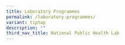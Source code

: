 ```yaml
---
title: Laboratory Programmes
permalink: /laboratory-programmes/
variant: tiptap
description: ""
third_nav_title: National Public Health Lab
---
```

